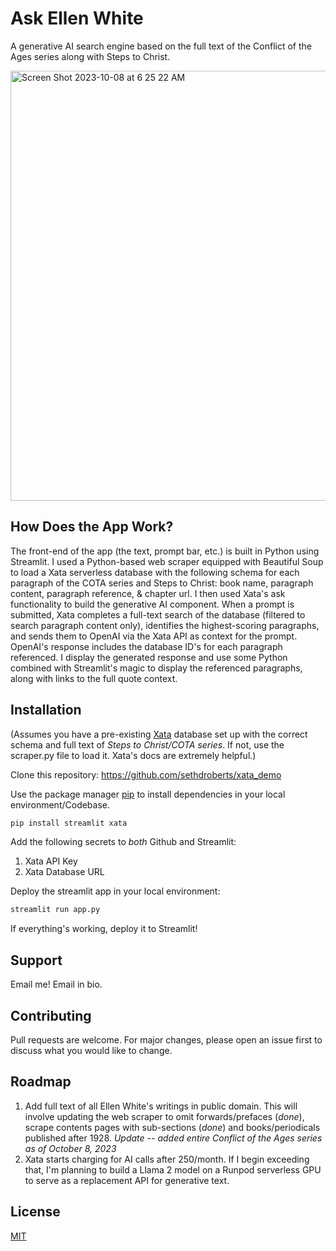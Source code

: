 # Ask Ellen White
A generative AI search engine based on the full text of the Conflict of the Ages series along with Steps to Christ.

<img width="688" alt="Screen Shot 2023-10-08 at 6 25 22 AM" src="https://github.com/sethdroberts/xata_demo/assets/22066092/29de3dbd-00b1-43be-856a-063d61e642b6">


## How Does the App Work?
The front-end of the app (the text, prompt bar, etc.) is built in Python using Streamlit. I used a Python-based web scraper equipped with Beautiful Soup to load a Xata serverless database with the following schema for each paragraph of the COTA series and Steps to Christ: book name, paragraph content, paragraph reference, & chapter url. I then used Xata's ask functionality to build the generative AI component. When a prompt is submitted, Xata completes a full-text search of the database (filtered to search paragraph content only), identifies the highest-scoring paragraphs, and sends them to OpenAI via the Xata API as context for the prompt. OpenAI's response includes the database ID's for each paragraph referenced. I display the generated response and use some Python combined with Streamlit's magic to display the referenced paragraphs, along with links to the full quote context.

## Installation

(Assumes you have a pre-existing [Xata](https://xata.io/) database set up with the correct schema and full text of *Steps to Christ/COTA series*. If not, use the scraper.py file to load it. Xata's docs are extremely helpful.)

Clone this repository: https://github.com/sethdroberts/xata_demo

Use the package manager [pip](https://pip.pypa.io/en/stable/) to install dependencies in your local environment/Codebase.

```bash
pip install streamlit xata
```

Add the following secrets to *both* Github and Streamlit:
1. Xata API Key
2. Xata Database URL

Deploy the streamlit app in your local environment:

```bash
streamlit run app.py
```

If everything's working, deploy it to Streamlit!

## Support
Email me! Email in bio.

## Contributing

Pull requests are welcome. For major changes, please open an issue first
to discuss what you would like to change.

## Roadmap
1. Add full text of all Ellen White's writings in public domain. This will involve updating the web scraper to omit forwards/prefaces (*done*), scrape contents pages with sub-sections (*done*) and books/periodicals published after 1928. *Update -- added entire Conflict of the Ages series as of October 8, 2023*
2. Xata starts charging for AI calls after 250/month. If I begin exceeding that, I'm planning to build a Llama 2 model on a Runpod serverless GPU to serve as a replacement API for generative text.

## License

[MIT](https://choosealicense.com/licenses/mit/)
